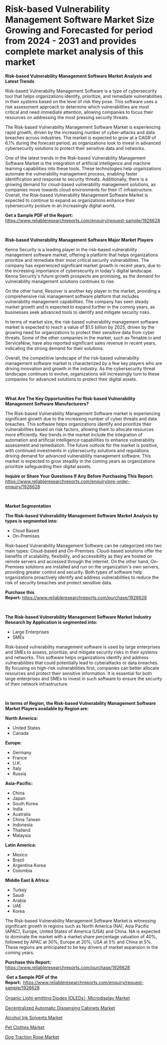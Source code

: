 <p><h1>Risk-based Vulnerability Management Software Market Size Growing and Forecasted for period from 2024 - 2031 and provides complete market analysis of this market</h1></p><p><strong>Risk-based Vulnerability Management Software Market Analysis and Latest Trends</strong></p>
<p><p>Risk-based Vulnerability Management Software is a type of cybersecurity tool that helps organizations identify, prioritize, and remediate vulnerabilities in their systems based on the level of risk they pose. This software uses a risk assessment approach to determine which vulnerabilities are most critical and need immediate attention, allowing companies to focus their resources on addressing the most pressing security threats.</p><p>The Risk-based Vulnerability Management Software Market is experiencing rapid growth, driven by the increasing number of cyber-attacks and data breaches across industries. The market is expected to grow at a CAGR of 6.1% during the forecast period, as organizations look to invest in advanced cybersecurity solutions to protect their sensitive data and networks.</p><p>One of the latest trends in the Risk-based Vulnerability Management Software Market is the integration of artificial intelligence and machine learning capabilities into these tools. These technologies help organizations automate the vulnerability management process, enabling faster identification and response to security threats. Additionally, there is a growing demand for cloud-based vulnerability management solutions, as companies move towards cloud environments for their IT infrastructure. Overall, the Risk-based Vulnerability Management Software Market is expected to continue to expand as organizations enhance their cybersecurity posture in an increasingly digital world.</p></p>
<p><strong>Get a Sample PDF of the Report:&nbsp;</strong> <a href="https://www.reliableresearchreports.com/enquiry/request-sample/1926628">https://www.reliableresearchreports.com/enquiry/request-sample/1926628</a></p>
<p>&nbsp;</p>
<p><strong>Risk-based Vulnerability Management Software Major Market Players</strong></p>
<p><p>Kenna Security is a leading player in the risk-based vulnerability management software market, offering a platform that helps organizations prioritize and remediate their most critical security vulnerabilities. The company has experienced significant market growth in recent years, due to the increasing importance of cybersecurity in today's digital landscape. Kenna Security's future growth prospects are promising, as the demand for vulnerability management solutions continues to rise.</p><p>On the other hand, Resolver is another key player in the market, providing a comprehensive risk management software platform that includes vulnerability management capabilities. The company has seen steady market growth and is expected to expand further in the coming years, as businesses seek advanced tools to identify and mitigate security risks.</p><p>In terms of market size, the risk-based vulnerability management software market is expected to reach a value of $1.5 billion by 2025, driven by the growing need for organizations to protect their sensitive data from cyber threats. Some of the other companies in the market, such as Tenable.io and ServiceNow, have also reported significant sales revenue in recent years, indicating the strong demand for their solutions.</p><p>Overall, the competitive landscape of the risk-based vulnerability management software market is characterized by a few key players who are driving innovation and growth in the industry. As the cybersecurity threat landscape continues to evolve, organizations will increasingly turn to these companies for advanced solutions to protect their digital assets.</p></p>
<p>&nbsp;</p>
<p><strong>What Are The Key Opportunities For Risk-based Vulnerability Management Software Manufacturers?</strong></p>
<p><p>The Risk-based Vulnerability Management Software market is experiencing significant growth due to the increasing number of cyber threats and data breaches. This software helps organizations identify and prioritize their vulnerabilities based on risk factors, allowing them to allocate resources more efficiently. Key trends in the market include the integration of automation and artificial intelligence capabilities to enhance vulnerability assessment and remediation. The future outlook for the market is positive, with continued investments in cybersecurity solutions and regulations driving demand for advanced vulnerability management software. This market is expected to grow steadily in the coming years as organizations prioritize safeguarding their digital assets.</p></p>
<p><strong>Inquire or Share Your Questions If Any Before Purchasing This Report:</strong> <a href="https://www.reliableresearchreports.com/enquiry/pre-order-enquiry/1926628">https://www.reliableresearchreports.com/enquiry/pre-order-enquiry/1926628</a></p>
<p>&nbsp;</p>
<p><strong>Market Segmentation</strong></p>
<p><strong>The Risk-based Vulnerability Management Software Market Analysis by types is segmented into:</strong></p>
<p><ul><li>Cloud Based</li><li>On-Premises</li></ul></p>
<p><p>Risk-based Vulnerability Management Software can be categorized into two main types: Cloud-based and On-Premises. Cloud-based solutions offer the benefits of scalability, flexibility, and accessibility as they are hosted on remote servers and accessed through the internet. On the other hand, On-Premises solutions are installed and run on the organization's own servers, providing greater control and security. Both types of software help organizations proactively identify and address vulnerabilities to reduce the risk of security breaches and protect sensitive data.</p></p>
<p><strong>Purchase this Report:&nbsp;</strong><a href="https://www.reliableresearchreports.com/purchase/1926628">https://www.reliableresearchreports.com/purchase/1926628</a></p>
<p>&nbsp;</p>
<p><strong>The Risk-based Vulnerability Management Software Market Industry Research by Application is segmented into:</strong></p>
<p><ul><li>Large Enterprises</li><li>SMEs</li></ul></p>
<p><p>Risk-based vulnerability management software is used by large enterprises and SMEs to assess, prioritize, and mitigate security risks in their systems and networks. This software helps organizations identify and address vulnerabilities that could potentially lead to cyberattacks or data breaches. By focusing on high-risk vulnerabilities first, companies can better allocate resources and protect their sensitive information. It is essential for both large enterprises and SMEs to invest in such software to ensure the security of their network infrastructure.</p></p>
<p>&nbsp;</p>
<p><strong>In terms of Region, the Risk-based Vulnerability Management Software Market Players available by Region are:</strong></p>
<p>
    <p> <strong> North America: </strong>
        <ul>
            <li>United States</li>
            <li>Canada</li>
        </ul>
        </p> 
    <p> <strong> Europe: </strong>
        <ul>
            <li>Germany</li>
            <li>France</li>
            <li>U.K.</li>
            <li>Italy</li>
            <li>Russia</li>
        </ul>
        </p> 
    <p> <strong> Asia-Pacific: </strong>
        <ul>
            <li>China</li>
            <li>Japan</li>
            <li>South Korea</li>
            <li>India</li>
            <li>Australia</li>
            <li>China Taiwan</li>
            <li>Indonesia</li>
            <li>Thailand</li>
            <li>Malaysia</li>
        </ul>
        </p> 
    <p> <strong> Latin America: </strong>
        <ul>
            <li>Mexico</li>
            <li>Brazil</li>
            <li>Argentina Korea</li>
            <li>Colombia</li>
        </ul>
        </p> 
    <p> <strong> Middle East & Africa: </strong>
        <ul>
            <li>Turkey</li>
            <li>Saudi</li>
            <li>Arabia</li>
            <li>UAE</li>
            <li>Korea</li>
        </ul>
    </p>
    </p>
<p><p>The Risk-based Vulnerability Management Software Market is witnessing significant growth in regions such as North America (NA), Asia Pacific (APAC), Europe, United States of America (USA) and China. NA is expected to dominate the market with a market share percentage valuation of 40%, followed by APAC at 30%, Europe at 20%, USA at 5% and China at 5%. These regions are anticipated to be key drivers of market expansion in the coming years.</p></p>
<p><strong>Purchase this Report: </strong><a href="https://www.reliableresearchreports.com/purchase/1926628">https://www.reliableresearchreports.com/purchase/1926628</a></p>
<p>&nbsp;<strong>Get a Sample PDF of the Report:&nbsp;&nbsp;</strong><a href="https://www.reliableresearchreports.com/enquiry/request-sample/1926628">https://www.reliableresearchreports.com/enquiry/request-sample/1926628</a></p>
<p><strong></strong></p>
<p><p><a href="https://glittery-fuchsia-86a.notion.site/Organic-Light-emitting-Diodes-OLEDs-Microdisplay-Market-Growth-Market-Trends-COVID-19-Impact-and-bca4db7437a74ee08e61e909e9f2f2d6">Organic Light-emitting Diodes (OLEDs）Microdisplay Market</a></p><p><a href="https://glittery-fuchsia-86a.notion.site/Decentralized-Automatic-Dispensing-Cabinets-Market-Size-and-Growth-Market-Segmentation-Regional-an-d1404591f1584c8b8d621c106b5e2e0d">Decentralized Automatic Dispensing Cabinets Market</a></p><p><a href="https://acidic-farm-354.notion.site/Alcohol-Ink-Solvents-Market-Dynamics-2024-2031-Also-about-Its-Market-Trends-Projections-and-Oppor-bc6b7ff6e4c942f1a6fd41a1632b9858">Alcohol Ink Solvents Market</a></p><p><a href="https://view.publitas.com/reportprime-1/pet-clothes-market-size-share-trends-analysis-report-by-application-regional-outlook-competitive-strategies-and-segment-forecasts-2024-2031/">Pet Clothes Market</a></p><p><a href="https://view.publitas.com/reportprime-1/dog-traction-rope-market-size-and-examines-its-market-scope-with-a-primary-focus-on-growth-opportunities-and-forecasted-trends-spanning-from-2024-to-2031/">Dog Traction Rope Market</a></p></p>